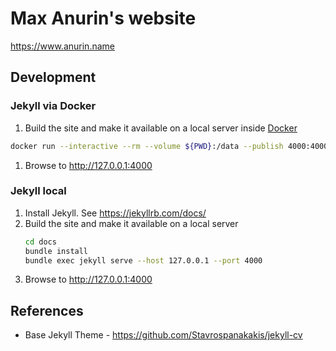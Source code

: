 # Max Anurin's website
https://www.anurin.name

## Development

### Jekyll via Docker
1. Build the site and make it available on a local server inside [Docker](https://www.docker.com/)
  ```bash
  docker run --interactive --rm --volume ${PWD}:/data --publish 4000:4000 zxteamorg/jekyll:20220717
  ```
1. Browse to http://127.0.0.1:4000

### Jekyll local
1. Install Jekyll. See https://jekyllrb.com/docs/
1. Build the site and make it available on a local server
	```bash
	cd docs
	bundle install
	bundle exec jekyll serve --host 127.0.0.1 --port 4000
	```
1. Browse to http://127.0.0.1:4000

## References

* Base Jekyll Theme - https://github.com/Stavrospanakakis/jekyll-cv
